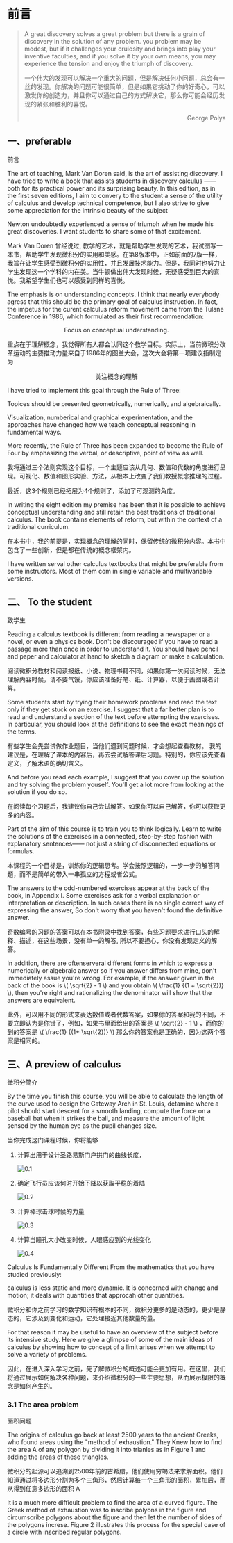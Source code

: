 # 前言

> A great discovery solves a great problem but there is a grain of discovery in the solution of any problem. you problem may be modest, but if it challenges your cruiosity and brings into play your inventive faculties, and if you solve it by your own means, you may experience the tension and enjoy the triumph of discovery.
> 
> 一个伟大的发现可以解决一个重大的问题，但是解决任何小问题，总会有一丝的发现。你解决的问题可能很简单，但是如果它挑动了你的好奇心，可以激发你的创造力，并且你可以通过自己的方式解决它，那么你可能会经历发现的紧张和胜利的喜悦。
> 
> <p align="right"> George Polya </p>


## 一、preferable

前言

The art of teaching, Mark Van Doren said, is the art of assisting discovery. I have tried to write a book that assists students in discovery calculus —— both for its practical power and its surprising beauty. In this edition, as in the first seven editions, I aim to convery to the student a sense of the utility of calculus and develop technical competence, but I alao strive to give some appreciation for the intrinsic beauty of the subject

Newton undoubtedly experienced a sense of triumph when he made his great discoveries. I want students to share some of that excitement.

Mark Van Doren 曾经说过, 教学的艺术，就是帮助学生发现的艺术，我试图写一本书，帮助学生发现微积分的实用和美感。在第8版本中，正如前面的7版一样，我旨在让学生感受到微积分的实用性，并且发展技术能力。但是，我同时也努力让学生发现这一个学科的内在美。当牛顿做出伟大发现时候，无疑感受到巨大的喜悦。我希望学生们也可以感受到同样的喜悦。

The emphasis is on understanding concepts. I think that nearly everybody agress that this should be the primary goal of calculus instruction. In fact, the impetus for the curent calculus reform movement came from the Tulane Conference in 1986, which formulated as their first recommendation:

<p align="center"> Focus on conceptual understanding. </p>

重点在于理解概念，我觉得所有人都会认同这个教学目标。实际上，当前微积分改革运动的主要推动力量来自于1986年的图兰大会，这次大会将第一项建议指制定为

<p align="center"> 关注概念的理解 </p>

I have tried to implement this goal through the Rule of Three: 

Topices should be presented geometrically, numerically, and algebraically.

Visualization, numberical and graphical experimentation, and the approaches have changed how we teach conceptual reasoning in fundamental ways. 

More recently, the Rule of Three has been expanded to become the Rule of Four by emphasizing the verbal, or descriptive, point of view as well.

我将通过三个法则实现这个目标，一个主题应该从几何、数值和代数的角度进行呈现。可视化、数值和图形实验、方法，从根本上改变了我们教授概念推理的过程。

最近，这3个规则已经拓展为4个规则了，添加了可观测的角度。

In writing the eight edition my premise has been that it is possible to achieve conceptual understanding and still retain the best traditions of traditional calculus. The book contains elements of reform, but within the context of a traditional curriculum.

在本书中，我的前提是，实现概念的理解的同时，保留传统的微积分内容。本书中包含了一些创新，但是都在传统的概念框架内。

I have written serval other calculus textbooks that might be preferable from some instructors. Most of them com in single variable and multivariable versions.

## 二、 To the student


致学生

Reading a calculus textbook is different from reading a newspaper or a novel, or even a physics book. Don't be discouraged if you have to read a passage more than once in order to understand it. You should have pencil and paper and calculator at hand to sketch a diagram or make a calculation.

阅读微积分教材和阅读报纸、小说、物理书籍不同，如果你第一次阅读时候，无法理解内容时候，请不要气馁，你应该准备好笔、纸、计算器，以便于画图或者计算。

Some students start by trying their homework problems and read the text only if they get stuck on an exercise. I suggest that a far better plan is to read and understand a section of the text before attempting the exercises. In particular, you should look at the definitions to see the exact meanings of the terms.

有些学生会先尝试做作业题目，当他们遇到问题时候，才会想起查看教材。 我的建议是，在理解了课本的内容后，再去尝试解答课后习题。特别的，你应该先查看定义，了解术语的确切含义。

And before you read each example, I suggest that you cover up the solution and try solving the problem youself. You'll get a lot more from looking at the solution if you do so.

在阅读每个习题后，我建议你自己尝试解答。如果你可以自己解答，你可以获取更多的内容。

Part of the aim of this course is to train you to think logically. Learn to write the solutions of the exercises in a connected, step-by-step fashion with explanatory sentences—— not just a string of disconnected equations or formulas.

本课程的一个目标是，训练你的逻辑思考。学会按照逻辑的，一步一步的解答问题，而不是简单的带入一串孤立的方程或者公式。

The answers to the odd-numbered exercises appear at the back of the book, in Appendix I. Some exercises ask for a verbal explanation or interpretation or description. In such cases there is no single correct way of expressing the answer, So don't worry that you haven't found the definitive answer. 

奇数编号的习题的答案可以在本书附录中找到答案，有些习题要求进行口头的解释、描述，在这些场景，没有单一的解答, 所以不要担心，你没有发现定义的解答。

In addition, there are oftenserveral different forms in which to express a numerically or algebraic answer so if you answer differs from mine, don't immediately assue you're wrong. For example, if the answer given in the back of the book is \\( \sqrt{2} - 1 \\) and you obtain \\( \frac{1} {(1 + \sqrt{2})} \\), then you're right and rationalizing the denominator will show that the answers are equivalent.

此外，可以用不同的形式来表达数值或者代数答案，如果你的答案和我的不同，不要立即认为是你错了，例如，如果书里面给出的答案是 \\( \sqrt{2} - 1 \\) ，而你的到的答案是 \\( \frac{1} {(1+ \sqrt{2})} \\) 那么你的答案也是正确的，因为这两个答案是相同的。


## 三、A preview of calculus

微积分简介

By the time you finish this course, you will be able to calculate the length of the curve used to design the Gateway Arch in St. Louis, detamine where a pilot should start descent for a smooth landing, compute the force on a baseball bat when it strikes the ball, and measure the amount of light sensed by the human eye as the pupil changes size.

当你完成这门课程时候，你将能够

1. 计算出用于设计圣路易斯门户拱门的曲线长度，

	![0.1](https://github.com/Kua-Fu/blog-book-images/blob/main/calculus/0/0.1.png?raw=true)

1. 确定飞行员应该何时开始下降以获取平稳的着陆

	![0.2](https://github.com/Kua-Fu/blog-book-images/blob/main/calculus/0/0.2.png?raw=true)

1. 计算棒球击球时候的力量

	![0.3](https://github.com/Kua-Fu/blog-book-images/blob/main/calculus/0/0.3.png?raw=true)

1. 计算当瞳孔大小改变时候，人眼感应到的光线变化

	![0.4](https://github.com/Kua-Fu/blog-book-images/blob/main/calculus/0/0.4.png?raw=true)



Calculus Is Fundamentally Different From the mathematics that you have studied previously: 

calculus is less static and more dynamic. It is concerned with change and motion; it deals with quantities that approcah other quantities.

微积分和你之前学习的数学知识有根本的不同，微积分更多的是动态的，更少是静态的，它涉及到变化和运动，它处理接近其他数量的量。

For that reason it may be useful to have an overview of the subject before its intensive study. Here we give a glimpse of some of the main ideas of calculus by showing how to concept of a limit arises when we attempt to solve a variety of problems.

因此，在进入深入学习之前，先了解微积分的概述可能会更加有用。在这里，我们将通过展示如何解决各种问题，来介绍微积分的一些主要思想，从而展示极限的概念是如何产生的。


### 3.1 The area problem

面积问题

The origins of calculus go back at least 2500 years to the ancient Greeks, who found areas using the "method of exhaustion." They Knew how to find the area A of any polygon by dividing it into trianles as in Figure 1 and adding the areas of these triangles.

微积分的起源可以追溯到2500年前的古希腊，他们使用穷竭法来求解面积。他们知道通过将多边形分割为多个三角形，然后计算每一个三角形的面积，累加后，而从得到任意多边形的面积 A

It is a much more difficult problem to find the area of a curved figure. The Greek method of exhaustion was to inscribe polyons in the figure and circumscribe polygons about the figure and then let the number of sides of the polygons increse. Figure 2 illustrates this process for the special case of a circle with inscribed regular polygons.



















